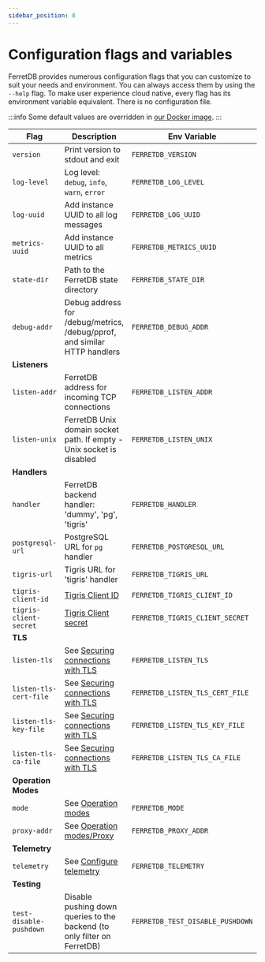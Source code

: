 ```yaml
---
sidebar_position: 8
---
```


# Configuration flags and variables

FerretDB provides numerous configuration flags that you can customize to suit your needs and environment.
You can always access them by using the `--help` flag.
To make user experience cloud native, every flag has its environment variable equivalent.
There is no configuration file.

:::info
Some default values are overridden in [our Docker image](quickstart_guide/docker.md).
:::

| Flag                   | Description                                                               | Env Variable                    | Default Value                           |
| ---------------------- | ------------------------------------------------------------------------- | ------------------------------- | --------------------------------------- |
| `version`              | Print version to stdout and exit                                          | `FERRETDB_VERSION`              |                                         |
| `log-level`            | Log level: `debug`, `info`, `warn`, `error`                               | `FERRETDB_LOG_LEVEL`            | `info`                                  |
| `log-uuid`             | Add instance UUID to all log messages                                     | `FERRETDB_LOG_UUID`             |                                         |
| `metrics-uuid`         | Add instance UUID to all metrics                                          | `FERRETDB_METRICS_UUID`         |                                         |
| `state-dir`            | Path to the FerretDB state directory                                      | `FERRETDB_STATE_DIR`            | `.` (`/state` for Docker)               |
| `debug-addr`           | Debug address for /debug/metrics, /debug/pprof, and similar HTTP handlers | `FERRETDB_DEBUG_ADDR`           | `127.0.0.1:8088` (`:8088` for Docker)   |
| **Listeners**          |                                                                           |                                 |                                         |
| `listen-addr`          | FerretDB address for incoming TCP connections                             | `FERRETDB_LISTEN_ADDR`          | `127.0.0.1:27017` (`:27017` for Docker) |
| `listen-unix`          | FerretDB Unix domain socket path. If empty - Unix socket is disabled      | `FERRETDB_LISTEN_UNIX`          |                                         |
| **Handlers**           |                                                                           |                                 |                                         |
| `handler`              | FerretDB backend handler: 'dummy', 'pg', 'tigris'                         | `FERRETDB_HANDLER`              | `pg`                                    |
| `postgresql-url`       | PostgreSQL URL for `pg` handler                                           | `FERRETDB_POSTGRESQL_URL`       | `postgres://127.0.0.1:5432/ferretdb`    |
| `tigris-url`           | Tigris URL for 'tigris' handler                                           | `FERRETDB_TIGRIS_URL`           | `127.0.0.1:8081`                        |
| `tigris-client-id`     | [Tigris Client ID][tigris-docs-auth]                                      | `FERRETDB_TIGRIS_CLIENT_ID`     |                                         |
| `tigris-client-secret` | [Tigris Client secret][tigris-docs-auth]                                  | `FERRETDB_TIGRIS_CLIENT_SECRET` |                                         |
| **TLS**                |                                                                           |                                 |                                         |
| `listen-tls`           | See [Securing connections with TLS][securing-with-tls]                    | `FERRETDB_LISTEN_TLS`           |                                         |
| `listen-tls-cert-file` | See [Securing connections with TLS][securing-with-tls]                    | `FERRETDB_LISTEN_TLS_CERT_FILE` |                                         |
| `listen-tls-key-file`  | See [Securing connections with TLS][securing-with-tls]                    | `FERRETDB_LISTEN_TLS_KEY_FILE`  |                                         |
| `listen-tls-ca-file`   | See [Securing connections with TLS][securing-with-tls]                    | `FERRETDB_LISTEN_TLS_CA_FILE`   |                                         |
| **Operation Modes**    |                                                                           |                                 |                                         |
| `mode`                 | See [Operation modes](operation_modes.md)                                 | `FERRETDB_MODE`                 | `normal`                                |
| `proxy-addr`           | See [Operation modes/Proxy](operation_modes.md#proxy)                     | `FERRETDB_PROXY_ADDR`           |                                         |
| **Telemetry**          |                                                                           |                                 |                                         |
| `telemetry`            | See [Configure telemetry](telemetry.md#configure-telemetry)               | `FERRETDB_TELEMETRY`            | `undecided`                             |
| **Testing**            |                                                                           |                                 |                                         |
| `test-disable-pushdown` | Disable pushing down queries to the backend (to only filter on FerretDB)  | `FERRETDB_TEST_DISABLE_PUSHDOWN` | `false`                                 |

[tigris-docs-auth]: https://www.tigrisdata.com/docs/sdkstools/golang/getting-started/
[securing-with-tls]: /security#securing-connections-with-tls
